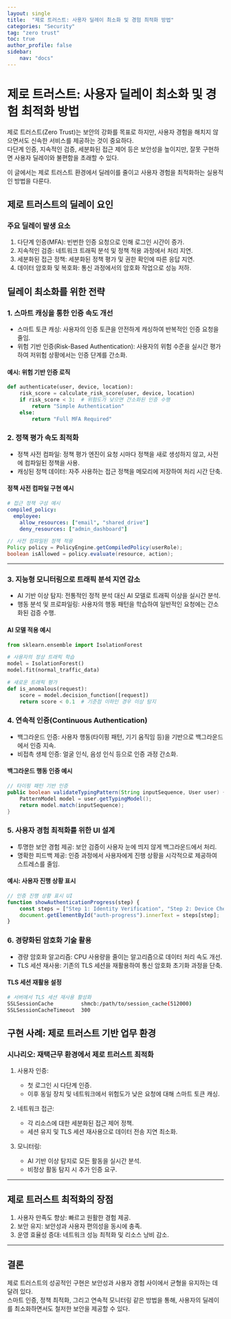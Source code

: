 ```yaml
---
layout: single
title:  "제로 트러스트: 사용자 딜레이 최소화 및 경험 최적화 방법"
categories: "Security"
tag: "zero trust"
toc: true
author_profile: false
sidebar:
    nav: "docs"
---
```


# 제로 트러스트: 사용자 딜레이 최소화 및 경험 최적화 방법

제로 트러스트(Zero Trust)는 보안의 강화를 목표로 하지만, 사용자 경험을 해치지 않으면서도 신속한 서비스를 제공하는 것이 중요하다.  
다단계 인증, 지속적인 검증, 세분화된 접근 제어 등은 보안성을 높이지만, 잘못 구현하면 사용자 딜레이와 불편함을 초래할 수 있다.  

이 글에서는 제로 트러스트 환경에서 딜레이를 줄이고 사용자 경험을 최적화하는 실용적인 방법을 다룬다.


## 제로 트러스트의 딜레이 요인

### 주요 딜레이 발생 요소

1. 다단계 인증(MFA): 빈번한 인증 요청으로 인해 로그인 시간이 증가.  
2. 지속적인 검증: 네트워크 트래픽 분석 및 정책 적용 과정에서 처리 지연.  
3. 세분화된 접근 정책: 세분화된 정책 평가 및 권한 확인에 따른 응답 지연.  
4. 데이터 암호화 및 복호화: 통신 과정에서의 암호화 작업으로 성능 저하.  


## 딜레이 최소화를 위한 전략

### 1. 스마트 캐싱을 통한 인증 속도 개선

- 스마트 토큰 캐싱: 사용자의 인증 토큰을 안전하게 캐싱하여 반복적인 인증 요청을 줄임.  
- 위험 기반 인증(Risk-Based Authentication): 사용자의 위험 수준을 실시간 평가하여 저위험 상황에서는 인증 단계를 간소화.  

#### 예시: 위험 기반 인증 로직

```python
def authenticate(user, device, location):
    risk_score = calculate_risk_score(user, device, location)
    if risk_score < 3:  # 위험도가 낮으면 간소화된 인증 수행
        return "Simple Authentication"
    else:
        return "Full MFA Required"
```  


### 2. 정책 평가 속도 최적화

- 정책 사전 컴파일: 정책 평가 엔진이 요청 시마다 정책을 새로 생성하지 않고, 사전에 컴파일된 정책을 사용.  
- 캐싱된 정책 데이터: 자주 사용하는 접근 정책을 메모리에 저장하여 처리 시간 단축.  

#### 정책 사전 컴파일 구현 예시

```yaml
# 접근 정책 구성 예시
compiled_policy:
  employee: 
    allow_resources: ["email", "shared_drive"]
    deny_resources: ["admin_dashboard"]
```  

```java
// 사전 컴파일된 정책 적용
Policy policy = PolicyEngine.getCompiledPolicy(userRole);
boolean isAllowed = policy.evaluate(resource, action);
```  

---

### 3. 지능형 모니터링으로 트래픽 분석 지연 감소

- AI 기반 이상 탐지: 전통적인 정적 분석 대신 AI 모델로 트래픽 이상을 실시간 분석.  
- 행동 분석 및 프로파일링: 사용자의 행동 패턴을 학습하여 일반적인 요청에는 간소화된 검증 수행.  

#### AI 모델 적용 예시

```python
from sklearn.ensemble import IsolationForest

# 사용자의 정상 트래픽 학습
model = IsolationForest()
model.fit(normal_traffic_data)

# 새로운 트래픽 평가
def is_anomalous(request):
    score = model.decision_function([request])
    return score < 0.1  # 기준점 이하인 경우 이상 탐지
```  


### 4. 연속적 인증(Continuous Authentication)

- 백그라운드 인증: 사용자 행동(타이핑 패턴, 기기 움직임 등)을 기반으로 백그라운드에서 인증 지속.  
- 비접촉 생체 인증: 얼굴 인식, 음성 인식 등으로 인증 과정 간소화.  

#### 백그라운드 행동 인증 예시

```java
// 타이핑 패턴 기반 인증
public boolean validateTypingPattern(String inputSequence, User user) {
    PatternModel model = user.getTypingModel();
    return model.match(inputSequence);
}
```  


### 5. 사용자 경험 최적화를 위한 UI 설계

- 투명한 보안 경험 제공: 보안 검증이 사용자 눈에 띄지 않게 백그라운드에서 처리.  
- 명확한 피드백 제공: 인증 과정에서 사용자에게 진행 상황을 시각적으로 제공하여 스트레스를 줄임.  

#### 예시: 사용자 진행 상황 표시

```javascript
// 인증 진행 상황 표시 UI
function showAuthenticationProgress(step) {
    const steps = ["Step 1: Identity Verification", "Step 2: Device Check", "Step 3: Resource Access"];
    document.getElementById("auth-progress").innerText = steps[step];
}
```


### 6. 경량화된 암호화 기술 활용

- 경량 암호화 알고리즘: CPU 사용량을 줄이는 알고리즘으로 데이터 처리 속도 개선.  
- TLS 세션 재사용: 기존의 TLS 세션을 재활용하여 통신 암호화 초기화 과정을 단축.  

#### TLS 세션 재활용 설정

```bash
# 서버에서 TLS 세션 재사용 활성화
SSLSessionCache         shmcb:/path/to/session_cache(512000)
SSLSessionCacheTimeout  300
```


## 구현 사례: 제로 트러스트 기반 업무 환경

### 시나리오: 재택근무 환경에서 제로 트러스트 최적화

1. 사용자 인증: 
   - 첫 로그인 시 다단계 인증.  
   - 이후 동일 장치 및 네트워크에서 위험도가 낮은 요청에 대해 스마트 토큰 캐싱.  

2. 네트워크 접근:
   - 각 리소스에 대한 세분화된 접근 제어 정책.  
   - 세션 유지 및 TLS 세션 재사용으로 데이터 전송 지연 최소화.  

3. 모니터링:
   - AI 기반 이상 탐지로 모든 활동을 실시간 분석.  
   - 비정상 활동 탐지 시 추가 인증 요구.  

---

## 제로 트러스트 최적화의 장점

1. 사용자 만족도 향상: 빠르고 원활한 경험 제공.  
2. 보안 유지: 보안성과 사용자 편의성을 동시에 충족.  
3. 운영 효율성 증대: 네트워크 성능 최적화 및 리소스 낭비 감소.  

---

## 결론

제로 트러스트의 성공적인 구현은 보안성과 사용자 경험 사이에서 균형을 유지하는 데 달려 있다.  
스마트 인증, 정책 최적화, 그리고 연속적 모니터링 같은 방법을 통해, 사용자의 딜레이를 최소화하면서도 철저한 보안을 제공할 수 있다.  
